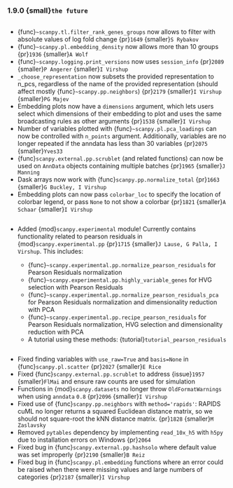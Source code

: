 ### 1.9.0 {small}`the future`

```{rubric} Features
```

- {func}`~scanpy.tl.filter_rank_genes_groups` now allows to filter with absolute values of log fold change {pr}`1649` {smaller}`S Rybakov`
- {func}`~scanpy.pl.embedding_density` now allows more than 10 groups {pr}`1936` {smaller}`A Wolf`
- {func}`~scanpy.logging.print_versions` now uses `session_info` {pr}`2089` {smaller}`P Angerer` {smaller}`I Virshup`
- `_choose_representation` now subsets the provided representation to n_pcs, regardless of the name of the provided representation (should affect mostly {func}`~scanpy.pp.neighbors`)  {pr}`2179`  {smaller}`I Virshup` {smaller}`PG Majev`
- Embedding plots now have a `dimensions` argument, which lets users select which dimensions of their embedding to plot and uses the same broadcasting rules as other arguments {pr}`1538` {smaller}`I Virshup`
- Number of variables plotted with {func}`~scanpy.pl.pca_loadings` can now be controlled with `n_points` argument. Additionally, variables are no longer repeated if the anndata has less than 30 variables {pr}`2075` {smaller}`Yves33`
- {func}`scanpy.external.pp.scrublet` (and related functions) can now be used on `AnnData` objects containing multiple batches {pr}`1965` {smaller}`J Manning`
- Dask arrays now work with {func}`scanpy.pp.normalize_total` {pr}`1663` {smaller}`G Buckley, I Virshup`
- Embedding plots can now pass `colorbar_loc` to specify the location of colorbar legend, or pass `None` to not show a colorbar {pr}`1821` {smaller}`A Schaar` {smaller}`I Virshup`


```{rubric} Experimental module
```

- Added {mod}`scanpy.experimental` module! Currently contains functionality related to pearson residuals in {mod}`scanpy.experimental.pp` {pr}`1715` {smaller}`J Lause, G Palla, I Virshup`. This includes:

  - {func}`~scanpy.experimental.pp.normalize_pearson_residuals` for Pearson Residuals normalization
  - {func}`~scanpy.experimental.pp.highly_variable_genes` for HVG selection with Pearson Residuals
  - {func}`~scanpy.experimental.pp.normalize_pearson_residuals_pca` for Pearson Residuals normalization and dimensionality reduction with PCA
  - {func}`~scanpy.experimental.pp.recipe_pearson_residuals` for Pearson Residuals normalization, HVG selection and dimensionality reduction with PCA
  - A tutorial using these methods: {tutorial}`tutorial_pearson_residuals`

```{rubric} Bug fixes
```

- Fixed finding variables with `use_raw=True` and `basis=None` in {func}`scanpy.pl.scatter` {pr}`2027` {smaller}`E Rice`
- Fixed {func}`scanpy.external.pp.scrublet` to address {issue}`1957` {smaller}`FlMai` and ensure raw counts are used for simulation
- Functions in {mod}`scanpy.datasets` no longer throw `OldFormatWarnings` when using `anndata` `0.8` {pr}`2096` {smaller}`I Virshup`
- Fixed use of {func}`scanpy.pp.neighbors` with `method='rapids'`: RAPIDS cuML no longer returns a squared Euclidean distance matrix, so we should not square-root the kNN distance matrix. {pr}`1828` {smaller}`M Zaslavsky`
- Removed `pytables` dependency by implementing `read_10x_h5` with `h5py` due to installation errors on Windows {pr}`2064`
- Fixed bug in {func}`scanpy.external.pp.hashsolo` where default value was set improperly {pr}`2190` {smaller}`B Reiz`
- Fixed bug in {func}`scanpy.pl.embedding` functions where an error could be raised when there were missing values and large numbers of categories {pr}`2187` {smaller}`I Virshup`
